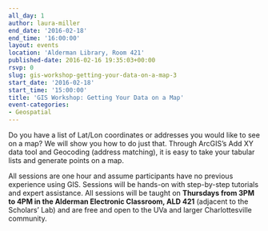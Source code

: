 ```yaml
---
all_day: 1
author: laura-miller
end_date: '2016-02-18'
end_time: '16:00:00'
layout: events
location: 'Alderman Library, Room 421'
published-date: 2016-02-16 19:35:03+00:00
rsvp: 0
slug: gis-workshop-getting-your-data-on-a-map-3
start_date: '2016-02-18'
start_time: '15:00:00'
title: 'GIS Workshop: Getting Your Data on a Map'
event-categories:
- Geospatial
---
```


Do you have a list of Lat/Lon coordinates or addresses you would like to see on a map? We will show you how to do just that. Through ArcGIS’s Add XY data tool and Geocoding (address matching), it is easy to take your tabular lists and generate points on a map.

All sessions are one hour and assume participants have no previous experience using GIS. Sessions will be hands-on with step-by-step tutorials and expert assistance. All sessions will be taught on **Thursdays from 3PM to 4PM in the Alderman Electronic Classroom, ALD 421** (adjacent to the Scholars’ Lab) and are free and open to the UVa and larger Charlottesville community.


